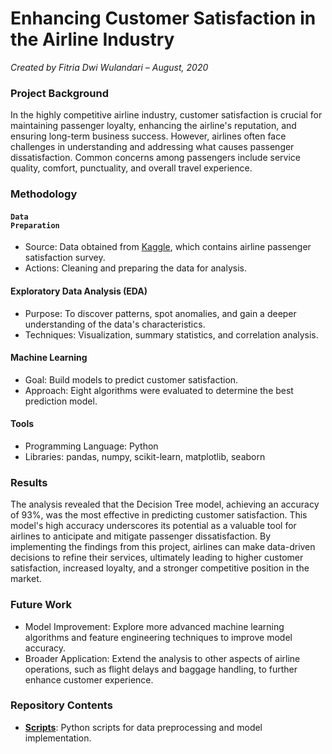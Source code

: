# Enhancing Customer Satisfaction in the Airline Industry

_Created by Fitria Dwi Wulandari – August, 2020_

### **Project Background**
In the highly competitive airline industry, customer satisfaction is crucial for maintaining passenger loyalty, enhancing the airline's reputation, and ensuring long-term business success. However, airlines often face challenges in understanding and addressing what causes passenger dissatisfaction. Common concerns among passengers include service quality, comfort, punctuality, and overall travel experience.

### **Methodology**
#### <code style="color : darkteal">Data Preparation</code>
* Source: Data obtained from [Kaggle](https://www.kaggle.com/datasets/teejmahal20/airline-passenger-satisfaction), which contains airline passenger satisfaction survey.
* Actions: Cleaning and preparing the data for analysis.

#### **Exploratory Data Analysis (EDA)**
* Purpose: To discover patterns, spot anomalies, and gain a deeper understanding of the data's characteristics.
* Techniques: Visualization, summary statistics, and correlation analysis.

#### **Machine Learning**
* Goal: Build models to predict customer satisfaction.
* Approach: Eight algorithms were evaluated to determine the best prediction model.

#### **Tools**
* Programming Language: Python
* Libraries: pandas, numpy, scikit-learn, matplotlib, seaborn

### **Results**
The analysis revealed that the Decision Tree model, achieving an accuracy of 93%, was the most effective in predicting customer satisfaction. This model's high accuracy underscores its potential as a valuable tool for airlines to anticipate and mitigate passenger dissatisfaction. By implementing the findings from this project, airlines can make data-driven decisions to refine their services, ultimately leading to higher customer satisfaction, increased loyalty, and a stronger competitive position in the market.

### **Future Work**
* Model Improvement: Explore more advanced machine learning algorithms and feature engineering techniques to improve model accuracy.
* Broader Application: Extend the analysis to other aspects of airline operations, such as flight delays and baggage handling, to further enhance customer experience.

### Repository Contents
* [**Scripts**](https://github.com/fitria-dwi/Airline-Passenger-Satisfaction/blob/main/Airline%20Passenger%20Satisfaction.ipynb): Python scripts for data preprocessing and model implementation.
